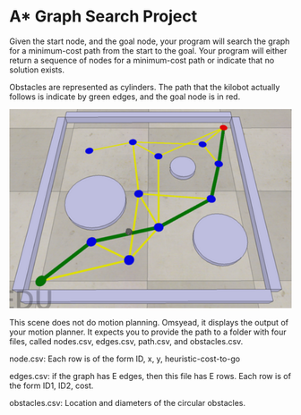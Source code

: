 # A* Graph Search Project

Given the start node, and the goal node, your program will search the graph for a minimum-cost path from the start to the goal. Your program will either return a sequence of nodes for a minimum-cost path or indicate that no solution exists.

Obstacles are represented as cylinders. The path that the kilobot actually follows is indicate by green edges, and the goal node is in red.

<img src="assets/A*.png" alt="A*" style="zoom:150%;" />

This scene does not do motion planning. Omsyead, it displays the output of your motion planner. It expects you to provide the path to a folder with four files, called nodes.csv, edges.csv, path.csv, and obstacles.csv.

node.csv: Each row is of the form ID, x, y, heuristic-cost-to-go

edges.csv: if the graph has E edges, then this file has E rows. Each row is of the form ID1, ID2, cost.

obstacles.csv: Location and diameters of the circular obstacles.





